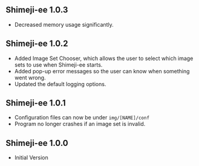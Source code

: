 ## Shimeji-ee 1.0.3

- Decreased memory usage significantly.


## Shimeji-ee 1.0.2

- Added Image Set Chooser, which allows the user to select which image sets to use when Shimeji-ee starts.
- Added pop-up error messages so the user can know when something went wrong.
- Updated the default logging options.


## Shimeji-ee 1.0.1

- Configuration files can now be under `img/[NAME]/conf`
- Program no longer crashes if an image set is invalid.


## Shimeji-ee 1.0.0

- Initial Version
